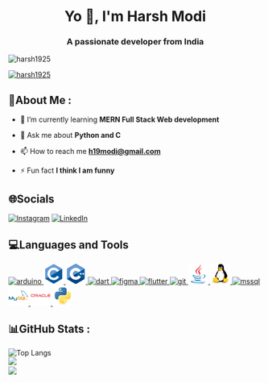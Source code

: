 <h1 align="center">Yo 👋, I'm Harsh Modi</h1>
<h3 align="center">A passionate developer from India</h3>

<p align="left"> <img src="https://komarev.com/ghpvc/?username=harsh1925&label=Profile%20views&color=0e75b6&style=flat" alt="harsh1925" /> </p>

<p align="left"> <a href="https://github.com/ryo-ma/github-profile-trophy"><img src="https://github-profile-trophy.vercel.app/?username=harsh1925" alt="harsh1925" /></a> </p>

## 💫About Me :

- 🌱 I’m currently learning **MERN Full Stack Web development**

- 💬 Ask me about **Python and C**

- 📫 How to reach me **h19modi@gmail.com**

- ⚡ Fun fact **I think I am funny**

## 🌐Socials
[![Instagram](https://img.shields.io/badge/Instagram-%23E4405F.svg?logo=Instagram&logoColor=white)](https://www.instagram.com/__harsh__007/) [![LinkedIn](https://img.shields.io/badge/LinkedIn-%230077B5.svg?logo=linkedin&logoColor=white)](https://www.linkedin.com/in/harsh-modi-oo7/)  


## 💻Languages and Tools
<p align="left"> <a href="https://www.arduino.cc/" target="_blank" rel="noreferrer"> <img src="https://cdn.worldvectorlogo.com/logos/arduino-1.svg" alt="arduino" width="40" height="40"/> </a> <a href="https://www.cprogramming.com/" target="_blank" rel="noreferrer"> <img src="https://raw.githubusercontent.com/devicons/devicon/master/icons/c/c-original.svg" alt="c" width="40" height="40"/> </a> <a href="https://www.w3schools.com/cpp/" target="_blank" rel="noreferrer"> <img src="https://raw.githubusercontent.com/devicons/devicon/master/icons/cplusplus/cplusplus-original.svg" alt="cplusplus" width="40" height="40"/> </a> <a href="https://dart.dev" target="_blank" rel="noreferrer"> <img src="https://www.vectorlogo.zone/logos/dartlang/dartlang-icon.svg" alt="dart" width="40" height="40"/> </a> <a href="https://www.figma.com/" target="_blank" rel="noreferrer"> <img src="https://www.vectorlogo.zone/logos/figma/figma-icon.svg" alt="figma" width="40" height="40"/> </a> <a href="https://flutter.dev" target="_blank" rel="noreferrer"> <img src="https://www.vectorlogo.zone/logos/flutterio/flutterio-icon.svg" alt="flutter" width="40" height="40"/> </a> <a href="https://git-scm.com/" target="_blank" rel="noreferrer"> <img src="https://www.vectorlogo.zone/logos/git-scm/git-scm-icon.svg" alt="git" width="40" height="40"/> </a> <a href="https://www.java.com" target="_blank" rel="noreferrer"> <img src="https://raw.githubusercontent.com/devicons/devicon/master/icons/java/java-original.svg" alt="java" width="40" height="40"/> </a> <a href="https://www.linux.org/" target="_blank" rel="noreferrer"> <img src="https://raw.githubusercontent.com/devicons/devicon/master/icons/linux/linux-original.svg" alt="linux" width="40" height="40"/> </a> <a href="https://www.microsoft.com/en-us/sql-server" target="_blank" rel="noreferrer"> <img src="https://www.svgrepo.com/show/303229/microsoft-sql-server-logo.svg" alt="mssql" width="40" height="40"/> </a> <a href="https://www.mysql.com/" target="_blank" rel="noreferrer"> <img src="https://raw.githubusercontent.com/devicons/devicon/master/icons/mysql/mysql-original-wordmark.svg" alt="mysql" width="40" height="40"/> </a> <a href="https://www.oracle.com/" target="_blank" rel="noreferrer"> <img src="https://raw.githubusercontent.com/devicons/devicon/master/icons/oracle/oracle-original.svg" alt="oracle" width="40" height="40"/> </a> <a href="https://www.python.org" target="_blank" rel="noreferrer"> <img src="https://raw.githubusercontent.com/devicons/devicon/master/icons/python/python-original.svg" alt="python" width="40" height="40"/> </a> </p>

## 📊GitHub Stats :
![Top Langs](https://github-readme-stats.vercel.app/api/top-langs/?username=Harsh1925&theme=light)<br/>
![](https://github-readme-stats.vercel.app/api?username=Harsh1925&theme=flag-india&hide_border=true&include_all_commits=false&count_private=false)<br/>
![](https://github-readme-streak-stats.herokuapp.com/?user=Harsh1925&theme=flag-india&hide_border=true)

